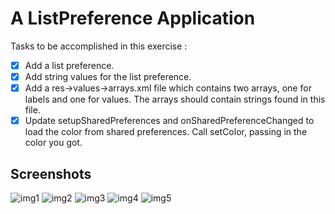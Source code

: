 # A ListPreference Application

Tasks to be accomplished in this exercise :
- [x] Add a list preference.
- [x] Add string values for the list preference.
- [x] Add a res->values->arrays.xml file which contains two arrays, one for labels and one for values. The arrays should contain strings found in this file.
- [x] Update setupSharedPreferences and onSharedPreferenceChanged to load the color from shared preferences. Call setColor, passing in the color you got.

## Screenshots

![img1](https://github.com/kuluruvineeth/CoreAndroidConcepts/blob/6.7-ListPreference/Screenshots/img.png)
![img2](https://github.com/kuluruvineeth/CoreAndroidConcepts/blob/6.7-ListPreference/Screenshots/img_1.png)
![img3](https://github.com/kuluruvineeth/CoreAndroidConcepts/blob/6.7-ListPreference/Screenshots/img_2.png)
![img4](https://github.com/kuluruvineeth/CoreAndroidConcepts/blob/6.7-ListPreference/Screenshots/img_3.png)
![img5](https://github.com/kuluruvineeth/CoreAndroidConcepts/blob/6.7-ListPreference/Screenshots/img_4.png)
